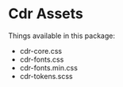 # Cdr Assets

Things available in this package:

* cdr-core.css
* cdr-fonts.css
* cdr-fonts.min.css
* cdr-tokens.scss

